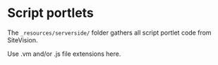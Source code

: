 
# Script portlets

The `_resources/serverside/` folder gathers all script portlet code from SiteVision.

Use .vm and/or .js file extensions here.
